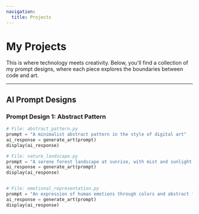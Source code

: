 ```yaml
---
navigation:
  title: Projects
---
```


# My Projects

This is where technology meets creativity. Below, you'll find a collection of my prompt designs, where each piece explores the boundaries between code and art.

---

## AI Prompt Designs

### Prompt Design 1: Abstract Pattern

```python
# File: abstract_pattern.py
prompt = "A minimalist abstract pattern in the style of digital art"
ai_response = generate_art(prompt)
display(ai_response)

# File: nature_landscape.py
prompt = "A serene forest landscape at sunrise, with mist and sunlight filtering through the trees"
ai_response = generate_art(prompt)
display(ai_response)


# File: emotional_representation.py
prompt = "An expression of human emotions through colors and abstract forms"
ai_response = generate_art(prompt)
display(ai_response)
